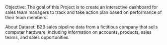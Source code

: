 Objective:
The goal of this Project is to create an interactive dashboard for sales team managers to track and take action plan based on performance of their team members.

About Dataset:
B2B sales pipeline data from a fictitious company that sells computer hardware, including information on accounts, products, sales teams, and sales opportunities.
